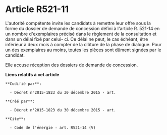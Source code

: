# Article R521-11

L'autorité compétente invite les candidats à remettre leur offre sous la forme du dossier de demande de concession défini à
l'article R. 521-14 en un nombre d'exemplaires précisé dans le règlement de la consultation et dans un délai fixé par celui-
ci. Ce délai ne peut, le cas échéant, être inférieur à deux mois à compter de la clôture de la phase de dialogue. Pour un des
exemplaires au moins, toutes les pièces sont dûment signées par le candidat. 

Elle accuse réception des dossiers de demande de concession.

**Liens relatifs à cet article**

	**Codifié par**:

	  - Décret n°2015-1823 du 30 décembre 2015 - art.

	**Créé par**:

	  - Décret n°2015-1823 du 30 décembre 2015 - art.

	**Cite**:

	  - Code de l'énergie - art. R521-14 (V)
